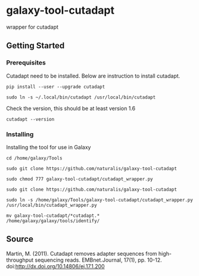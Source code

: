 # galaxy-tool-cutadapt
wrapper for cutadapt
## Getting Started
### Prerequisites
Cutadapt need to be installed. Below are instruction to install cutadapt.
```
pip install --user --upgrade cutadapt
```
```
sudo ln -s ~/.local/bin/cutadapt /usr/local/bin/cutadapt
```
Check the version, this should be at least version 1.6
```
cutadapt --version
```
### Installing
Installing the tool for use in Galaxy
```
cd /home/galaxy/Tools
```
```
sudo git clone https://github.com/naturalis/galaxy-tool-cutadapt
```
```
sudo chmod 777 galaxy-tool-cutadapt/cutadapt_wrapper.py
```
```
sudo git clone https://github.com/naturalis/galaxy-tool-cutadapt
```
```
sudo ln -s /home/galaxy/Tools/galaxy-tool-cutadapt/cutadapt_wrapper.py /usr/local/bin/cutadapt_wrapper.py
```
```
mv galaxy-tool-cutadapt/*cutadapt.* /home/galaxy/galaxy/tools/identify/
```
## Source

Martin, M. (2011). Cutadapt removes adapter sequences from high-throughput sequencing reads. EMBnet.Journal, 17(1), pp. 10-12. doi:http://dx.doi.org/10.14806/ej.17.1.200
